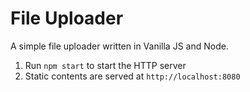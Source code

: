 # File Uploader

A simple file uploader written in Vanilla JS and Node.

1. Run `npm start` to start the HTTP server
2. Static contents are served at `http://localhost:8080`
